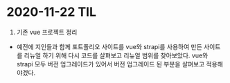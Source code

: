 # 2020-11-22 TIL

1. 기존 vue 프로젝트 정리 

 - 예전에 지인들과 함께 포트폴리오 사이트를 vue와 strapi를 사용하여 만든 사이트를 리뉴얼 하기 위해 다시 코드를 살펴보고 
 리뉴얼 범위를 찾아보았다. 
 vue와 strapi 모두 버전 업그레이드가 있어서 버전 업그레이드 된 부분을 살펴보고 적용해야겠다. 
 
